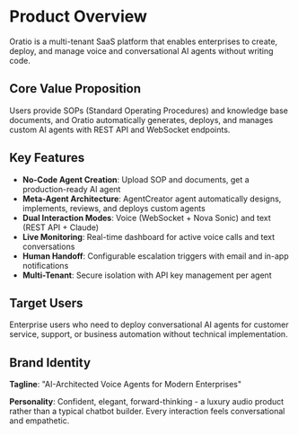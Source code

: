 # Product Overview

Oratio is a multi-tenant SaaS platform that enables enterprises to create, deploy, and manage voice and conversational AI agents without writing code.

## Core Value Proposition

Users provide SOPs (Standard Operating Procedures) and knowledge base documents, and Oratio automatically generates, deploys, and manages custom AI agents with REST API and WebSocket endpoints.

## Key Features

- **No-Code Agent Creation**: Upload SOP and documents, get a production-ready AI agent
- **Meta-Agent Architecture**: AgentCreator agent automatically designs, implements, reviews, and deploys custom agents
- **Dual Interaction Modes**: Voice (WebSocket + Nova Sonic) and text (REST API + Claude)
- **Live Monitoring**: Real-time dashboard for active voice calls and text conversations
- **Human Handoff**: Configurable escalation triggers with email and in-app notifications
- **Multi-Tenant**: Secure isolation with API key management per agent

## Target Users

Enterprise users who need to deploy conversational AI agents for customer service, support, or business automation without technical implementation.

## Brand Identity

**Tagline**: "AI-Architected Voice Agents for Modern Enterprises"

**Personality**: Confident, elegant, forward-thinking - a luxury audio product rather than a typical chatbot builder. Every interaction feels conversational and empathetic.
